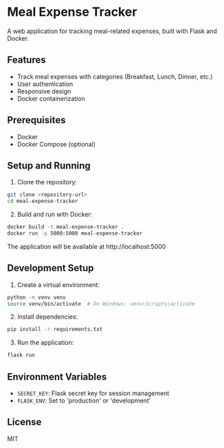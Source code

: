 # Meal Expense Tracker

A web application for tracking meal-related expenses, built with Flask and Docker.

## Features

- Track meal expenses with categories (Breakfast, Lunch, Dinner, etc.)
- User authentication
- Responsive design
- Docker containerization

## Prerequisites

- Docker
- Docker Compose (optional)

## Setup and Running

1. Clone the repository:
```bash
git clone <repository-url>
cd meal-expense-tracker
```

2. Build and run with Docker:
```bash
docker build -t meal-expense-tracker .
docker run -p 5000:5000 meal-expense-tracker
```

The application will be available at http://localhost:5000

## Development Setup

1. Create a virtual environment:
```bash
python -m venv venv
source venv/bin/activate  # On Windows: venv\Scripts\activate
```

2. Install dependencies:
```bash
pip install -r requirements.txt
```

3. Run the application:
```bash
flask run
```

## Environment Variables

- `SECRET_KEY`: Flask secret key for session management
- `FLASK_ENV`: Set to 'production' or 'development'

## License

MIT 